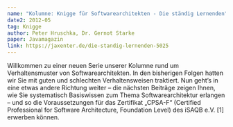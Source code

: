 ```yaml
---
name: "Kolumne: Knigge für Softwarearchitekten - Die ständig Lernenden"
date2: 2012-05
tag: Knigge
author: Peter Hruschka, Dr. Gernot Starke
paper: Javamagazin
link: https://jaxenter.de/die-standig-lernenden-5025
---
```

Willkommen zu einer neuen Serie unserer Kolumne rund um Verhaltensmuster von Softwarearchitekten. 
In den bisherigen Folgen hatten wir Sie mit guten und schlechten Verhaltensweisen traktiert. 
Nun geht’s in eine etwas andere Richtung weiter – die nächsten Beiträge zeigen Ihnen, wie Sie systematisch 
Basiswissen zum Thema Softwarearchitektur erlangen – und so die Voraussetzungen für das Zertifikat „CPSA-F“ 
(Certified Professional for Software Architecture, Foundation Level) des iSAQB e.V. [1] erwerben können.